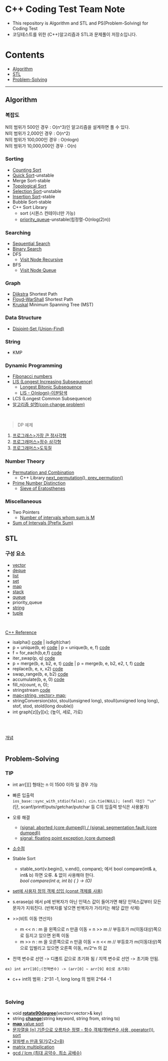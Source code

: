 # C++ Coding Test Team Note
* This repository is Algorithm and STL and PS(Problem-Solving) for Coding Test
* 코딩테스트를 위한 (C++)알고리즘과 STL과 문제풀이 저장소입니다.


# Contents
* [Algorithm](#algorithm)
* [STL](#STL)
* [Problem-Solving](#Problem-Solving)
---
## Algorithm
### 복잡도   
N의 범위가 500인 경우 : O(n^3)인 알고리즘을 설계하면 풀 수 있다.   
N의 범위가 2,000인 경우 : O(n^2)   
N의 범위가 100,000인 경우 : O(nlogn)   
N의 범위가 10,000,000인 경우 : O(n)   

### Sorting
  * [Counting Sort](https://github.com/ERIN56/Cpp-Team-Notes/blob/master/Sorting/CountingSort.cpp)
  * [Quick Sort](https://github.com/ERIN56/Cpp-Team-Notes/blob/master/Sorting/quickSort.cpp)-unstable
  * Merge Sort-stable
  * [Topological Sort](https://github.com/ERIN56/Cpp-Team-Notes/blob/master/Sorting/TopologicalSort.cpp)
  * [Selection Sort](https://github.com/ERIN56/Cpp-Team-Notes/blob/master/Sorting/selectionSort.cpp)-unstable
  * [Insertion Sort](https://github.com/ERIN56/Cpp-Team-Notes/blob/master/Sorting/InsertionSort.cpp)-stable
  * Bubble Sort-stable
  * C++ Sort Library
    * sort (시퀀스 컨테이너만 가능)
    * [priority_queue](https://github.com/ERIN56/Cpp-Team-Notes/blob/master/Sorting/priority_queue.cpp)-unstable(힙정렬-O(nlog(2)n))

### Searching
  * [Sequential Search](https://github.com/ERIN56/Cpp-Team-Notes/blob/master/Searching/sequentialSearch.cpp)
  * [Binary Search](https://github.com/ERIN56/Cpp-Team-Notes/blob/master/Searching/binarySearch.cpp)
  * DFS
    * [Visit Node Recursive](https://github.com/ERIN56/Cpp-Team-Notes/blob/master/Searching/DFS/dfs_visit_graph_node_recursive.cpp)
  * BFS
    * [Visit Node Queue](https://github.com/ERIN56/Cpp-Team-Notes/blob/master/Searching/BFS/bfs_visit_graph_node_queue.cpp)

### Graph
  * [Dijkstra](https://github.com/ERIN56/Cpp-Team-Notes/blob/master/Graph/dikstraShortestPath.cpp) Shortest Path
  * [Floyd-WarShall](https://github.com/ERIN56/Cpp-Team-Notes/blob/master/Graph/Floyd-WarShall.cpp)  Shortest Path
  * [Kruskal](https://github.com/ERIN56/Cpp-Team-Notes/blob/master/Graph/kruskal%20MST.cpp)  Minimum Spanning Tree (MST)

### Data Structure
  * [Disjoint-Set (Union-Find)](https://github.com/ERIN56/Cpp-Team-Notes/blob/master/Data%20Structure/Disjoint_Set(Union-Find).cpp)

### String
  * KMP

### Dynamic Programming
  * [Fibonacci numbers](https://github.com/ERIN56/Cpp-Team-Notes/blob/master/DP/pibonacci_DP.cpp)
  * [LIS (Longest Increasing Subsequence)](https://github.com/ERIN56/Cpp-Team-Notes/blob/master/DP/LIS(Longest%20Increasing%20Subsequence).cpp)
     * [Longest Bitonic Subsequence](https://github.com/ERIN56/Cpp-Team-Notes/blob/master/PS/%EA%B0%80%EC%9E%A5%20%EA%B8%B4%20%EB%B0%94%EC%9D%B4%ED%86%A0%EB%8B%89%20%EB%B6%80%EB%B6%84%20%EC%88%98%EC%97%B4.cpp)
     * [LIS - O(nlogn)-이분탐색](https://jason9319.tistory.com/113)
  * LCS (Longest Common Subsequence)
  * [알고리즘 설명(coin change problem)](https://do-rang.tistory.com/9)
  </br>
  
  > DP 예제
  
  1) [프로그래스>가장 큰 정사각형](https://programmers.co.kr/learn/courses/30/lessons/12905)
  2) [프로그래머스>정수 삼각형](https://programmers.co.kr/learn/courses/30/lessons/43105)
  3) [프로그래머스>도둑질](https://programmers.co.kr/learn/courses/30/lessons/42897)

### Number Theory
  * [Permutation and Combination](https://github.com/ERIN56/Cpp-Team-Notes/blob/master/Number%20Theory/Permutation%20and%20Combination.cpp)
    * C++ Library [next_permutation(), prev_permution()](https://github.com/ERIN56/Cpp-Team-Notes/blob/master/Number%20Theory/next_permutation%2C%20prev_permutation.cpp) 
  * [Prime Number Distinction](https://github.com/ERIN56/Cpp-Team-Notes/blob/master/Number%20Theory/PrimeDistinction.cpp)
    * [Sieve of Eratosthenes](https://github.com/ERIN56/Cpp-Team-Notes/blob/master/Number%20Theory/Sieve%20of%20Eratosthenes.cpp)

### Miscellaneous
  * Two Pointers
    * [Number of intervals whom sum is M](https://github.com/ERIN56/Cpp-Team-Notes/blob/master/Miscellaneous/Number%20of%20intervals%20whos%20sum%20is%20M%20(Two%20Pointers).cpp)
  * [Sum of Intervals (Prefix Sum)](https://github.com/ERIN56/Cpp-Team-Notes/blob/master/Miscellaneous/Sum%20of%20Intervals%20(Prefix%20Sum).cpp)

## STL
### 구성 요소
 * [vector](https://github.com/ERIN56/Cpp-Team-Notes/tree/master/STL/vector)
 * [deque](https://github.com/ERIN56/CPP-TEAM-NOTES/blob/master/STL/deque/deque.cpp)
 * [list](https://github.com/ERIN56/Cpp-Team-Notes/tree/master/STL/list)
 * [set](https://github.com/ERIN56/Cpp-Team-Notes/tree/master/STL/set)
 * [map](https://github.com/ERIN56/Cpp-Team-Notes/tree/master/STL/map)
 * [stack](https://github.com/ERIN56/CPP-TEAM-NOTES/blob/master/STL/stack/stack.cpp)
 * [queue](https://github.com/ERIN56/CPP-TEAM-NOTES/blob/master/STL/queue/queue.cpp)
 * priority_queue
 * [string](https://github.com/ERIN56/Cpp-Team-Notes/tree/master/STL/string)
 * [tuple](https://github.com/ERIN56/CPP-TEAM-NOTES/blob/master/STL/tuple/tuple.cpp)
</br>

 [C++ Reference](https://www.cplusplus.com/reference/cmath/)
 * isalpha()   [code](https://github.com/ERIN56/Cpp-Team-Notes/blob/master/STL/string/isalpha.cpp) | isdigit(char)   
 * p = unique(b, e) [code](https://github.com/ERIN56/Cpp-Team-Notes/blob/master/STL/miscellaneous/unique(b%2C%20e).cpp)  |  p = unique(b, e, f) [code](https://github.com/ERIN56/Cpp-Team-Notes/blob/master/STL/miscellaneous/uniique(b%2C%20e%2C%20f).cpp)
 * f = for_each(b,e,f) [code](https://github.com/ERIN56/Cpp-Team-Notes/blob/master/STL/miscellaneous/for_each.cpp)
 * iter_swap(p, q) [code](https://github.com/ERIN56/Cpp-Team-Notes/blob/master/STL/miscellaneous/iter_swap().cpp)
 * p = merge(b, e, b2, e, t) [code](https://github.com/ERIN56/Cpp-Team-Notes/blob/master/STL/miscellaneous/merge(b%2Ce%2Cb2%2Ce2%2Ct).cpp) |  p = merge(b, e, b2, e2, t, f) [code](https://github.com/ERIN56/Cpp-Team-Notes/blob/master/STL/miscellaneous/merge(b%2Ce%2Cb2%2Ce2%2Ct%2Cf).cpp)
 * replace(b, e, x, x2) [code](https://github.com/ERIN56/Cpp-Team-Notes/blob/master/STL/miscellaneous/replace.cpp)
 * swap_range(b, e, b2) [code](https://github.com/ERIN56/Cpp-Team-Notes/blob/master/STL/miscellaneous/swap_ranges(b%2Ce%2Cb2).cpp)
 * accumulate(b, e, 0) [code](https://github.com/ERIN56/Cpp-Team-Notes/blob/master/STL/miscellaneous/accumulate.cpp)
 * fill_n(count, n, 0);
 * stringstream [code](https://github.com/ERIN56/Cpp-Team-Notes/blob/master/STL/miscellaneous/stringstream.cpp)
 * [map<string, vector> map;](https://github.com/ERIN56/Cpp-Team-Notes/blob/master/STL/miscellaneous/map%3Cstring,%20vector%3E%20map.cpp)
 * stringConversion(stoi, stoul(unsigned long), stoull(unsigned long long), stof, stod, stold(long double))
 * int graph[z][y][x];  (높이, 세로, 가로)

 </br>
 </br>

[개념](https://github.com/ERIN56/Cpp-Team-Notes/blob/master/STL/개념.md)</br>
</br>

## Problem-Solving
### TIP
* int arr[][] 형태는 n 이 1500 이하 일 경우 가능
* 빠른 입출력    
  `ios_base::sync_with_stdio(false); cin.tie(NULL); (endl 대신) "\n"`   
  (단, scanf/printf/puts/getchar/putchar 등 C의 입출력 방식은 사용불가) 
* 오류 해결
  * [(signal: aborted (core dumped)) / (signal: segmentation fault (core dumped))](https://github.com/ERIN56/Cpp-Team-Notes/blob/master/PS/%EC%98%A4%EB%A5%98%20%ED%95%B4%EA%B2%B0/signal-aborted(core%20dumped).md)   
  * [signal: floating point exception (core dumped)](https://github.com/ERIN56/Cpp-Team-Notes/blob/master/PS/%EC%98%A4%EB%A5%98%20%ED%95%B4%EA%B2%B0/floating%20point%20exception.md)

* [소수점](https://github.com/ERIN56/Cpp-Team-Notes/blob/master/PS/%EC%86%8C%EC%88%98%EC%A0%90/README.md)
* Stable Sort   
  * stable_sort(v.begin(), v.end(), compare); 에서 bool compare(int& a, int& b) 하면 오류. & 없이 사용해야 한다.   
    *bool compare(int a, int b) { }    ->   (O)*
* [set에 사용자 정의 객체 삽입 (const 객체를 사용)](https://github.com/ERIN56/Cpp-Team-Notes/blob/master/PS/set%EC%97%90%20%EC%82%AC%EC%9A%A9%EC%9E%90%20%EC%A0%95%EC%9D%98%20%EA%B0%9D%EC%B2%B4.cpp)
* s.erase(p) 에서 p에 반복자가 아닌 인덱스 값이 들어가면 해당 인덱스값부터 모든 문자가 지워진다. (반복자를 넣으면 반복자가 가리키는 해당 값만 삭제)
* \>\>(비트 이동 연산자)
  * m << n : m 을 왼쪽으로 n 만큼 이동 = n >> m        // 부등호가 m(이동대상)쪽으로 등지고 있으면 왼쪽 이동
  * m >> n : m 을 오른쪽으로 n 만큼 이동 = n << m      // 부등호가 m(이동대상)쪽으로 입벌리고 있으면 오른쪽 이동, m/2^n 의 값
* 전역 변수로 선언 -> 디폴트 값으로 초기화 됨 / 지역 변수로 선언 -> 초기화 안됨.
```
ex) int arr[10];(전역변수) -> (arr[0] ~ arr[9] 0으로 초기화)
```
* c++ int의 범위 : 2^31 -1, long long 의 범위 2^64 -1
</br>

### Solving
 * void [**rotate90degree**](https://github.com/ERIN56/Cpp-Team-Notes/blob/master/PS/void%20rotate90degree.cpp)(vector<vector<int>>& key)
 * string [**change**](https://github.com/ERIN56/Cpp-Team-Notes/blob/master/PS/string%20change(string%20keyword%2C%20string%20from%2C%20string%20to).cpp)(string keyword, string from, string to)
 * [**map** value sort](https://github.com/ERIN56/Cpp-Team-Notes/blob/master/PS/mapvaluesort.cpp)
 * [문자열을 [n] 기준으로 오름차순 정렬 - 함수 객체(멤버변수 사용, operator()), sort](https://github.com/ERIN56/Cpp-Team-Notes/blob/master/PS/%EB%AC%B8%EC%9E%90%EC%97%B4%20%EB%82%B4%20%EB%A7%88%EC%9D%8C%EB%8C%80%EB%A1%9C%20%EC%A0%95%EB%A0%AC%ED%95%98%EA%B8%B0.cpp)
 * [알파벳 n 만큼 밀기(Z+2=B)](https://github.com/ERIN56/Cpp-Team-Notes/blob/master/PS/%EC%95%8C%ED%8C%8C%EB%B2%B3%20n%20%EB%A7%8C%ED%81%BC%20%EB%B0%80%EA%B8%B0.cpp)
 * [matrix multiplication](https://github.com/ERIN56/Cpp-Team-Notes/blob/master/PS/matrix%20multiplication.cpp)
 * [gcd / lcm (최대 공약수, 최소 공배수)](https://github.com/ERIN56/Cpp-Team-Notes/blob/master/PS/gcd%2Clcm.cpp)
